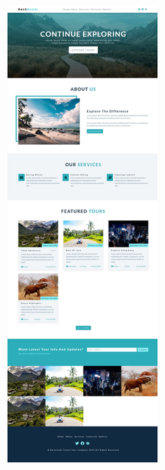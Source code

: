 <a href="https://html-css-qr-code-component.netlify.app">
  <img src="./design/03-backroads-tours(flexbox).jpeg" alt="backroads-tours">
</a>
